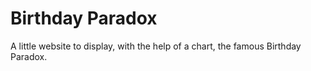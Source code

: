 # Birthday Paradox
A little website to display, with the help of a chart, the famous Birthday Paradox.
